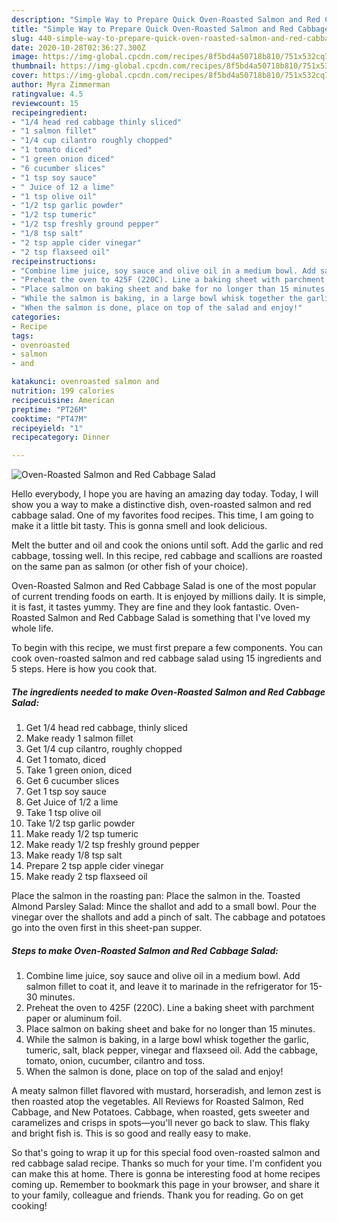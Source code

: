 ```yaml
---
description: "Simple Way to Prepare Quick Oven-Roasted Salmon and Red Cabbage Salad"
title: "Simple Way to Prepare Quick Oven-Roasted Salmon and Red Cabbage Salad"
slug: 440-simple-way-to-prepare-quick-oven-roasted-salmon-and-red-cabbage-salad
date: 2020-10-28T02:36:27.300Z
image: https://img-global.cpcdn.com/recipes/8f5bd4a50718b810/751x532cq70/oven-roasted-salmon-and-red-cabbage-salad-recipe-main-photo.jpg
thumbnail: https://img-global.cpcdn.com/recipes/8f5bd4a50718b810/751x532cq70/oven-roasted-salmon-and-red-cabbage-salad-recipe-main-photo.jpg
cover: https://img-global.cpcdn.com/recipes/8f5bd4a50718b810/751x532cq70/oven-roasted-salmon-and-red-cabbage-salad-recipe-main-photo.jpg
author: Myra Zimmerman
ratingvalue: 4.5
reviewcount: 15
recipeingredient:
- "1/4 head red cabbage thinly sliced"
- "1 salmon fillet"
- "1/4 cup cilantro roughly chopped"
- "1 tomato diced"
- "1 green onion diced"
- "6 cucumber slices"
- "1 tsp soy sauce"
- " Juice of 12 a lime"
- "1 tsp olive oil"
- "1/2 tsp garlic powder"
- "1/2 tsp tumeric"
- "1/2 tsp freshly ground pepper"
- "1/8 tsp salt"
- "2 tsp apple cider vinegar"
- "2 tsp flaxseed oil"
recipeinstructions:
- "Combine lime juice, soy sauce and olive oil in a medium bowl. Add salmon fillet to coat it, and leave it to marinade in the refrigerator for 15-30 minutes."
- "Preheat the oven to 425F (220C). Line a baking sheet with parchment paper or aluminum foil."
- "Place salmon on baking sheet and bake for no longer than 15 minutes."
- "While the salmon is baking, in a large bowl whisk together the garlic, tumeric, salt, black pepper, vinegar and flaxseed oil. Add the cabbage, tomato, onion, cucumber, cilantro and toss."
- "When the salmon is done, place on top of the salad and enjoy!"
categories:
- Recipe
tags:
- ovenroasted
- salmon
- and

katakunci: ovenroasted salmon and 
nutrition: 199 calories
recipecuisine: American
preptime: "PT26M"
cooktime: "PT47M"
recipeyield: "1"
recipecategory: Dinner

---
```



![Oven-Roasted Salmon and Red Cabbage Salad](https://img-global.cpcdn.com/recipes/8f5bd4a50718b810/751x532cq70/oven-roasted-salmon-and-red-cabbage-salad-recipe-main-photo.jpg)

Hello everybody, I hope you are having an amazing day today. Today, I will show you a way to make a distinctive dish, oven-roasted salmon and red cabbage salad. One of my favorites food recipes. This time, I am going to make it a little bit tasty. This is gonna smell and look delicious.

Melt the butter and oil and cook the onions until soft. Add the garlic and red cabbage, tossing well. In this recipe, red cabbage and scallions are roasted on the same pan as salmon (or other fish of your choice).

Oven-Roasted Salmon and Red Cabbage Salad is one of the most popular of current trending foods on earth. It is enjoyed by millions daily. It is simple, it is fast, it tastes yummy. They are fine and they look fantastic. Oven-Roasted Salmon and Red Cabbage Salad is something that I've loved my whole life.


To begin with this recipe, we must first prepare a few components. You can cook oven-roasted salmon and red cabbage salad using 15 ingredients and 5 steps. Here is how you cook that.

<!--inarticleads1-->

##### The ingredients needed to make Oven-Roasted Salmon and Red Cabbage Salad:

1. Get 1/4 head red cabbage, thinly sliced
1. Make ready 1 salmon fillet
1. Get 1/4 cup cilantro, roughly chopped
1. Get 1 tomato, diced
1. Take 1 green onion, diced
1. Get 6 cucumber slices
1. Get 1 tsp soy sauce
1. Get  Juice of 1/2 a lime
1. Take 1 tsp olive oil
1. Take 1/2 tsp garlic powder
1. Make ready 1/2 tsp tumeric
1. Make ready 1/2 tsp freshly ground pepper
1. Make ready 1/8 tsp salt
1. Prepare 2 tsp apple cider vinegar
1. Make ready 2 tsp flaxseed oil


Place the salmon in the roasting pan: Place the salmon in the. Toasted Almond Parsley Salad: Mince the shallot and add to a small bowl. Pour the vinegar over the shallots and add a pinch of salt. The cabbage and potatoes go into the oven first in this sheet-pan supper. 

<!--inarticleads2-->

##### Steps to make Oven-Roasted Salmon and Red Cabbage Salad:

1. Combine lime juice, soy sauce and olive oil in a medium bowl. Add salmon fillet to coat it, and leave it to marinade in the refrigerator for 15-30 minutes.
1. Preheat the oven to 425F (220C). Line a baking sheet with parchment paper or aluminum foil.
1. Place salmon on baking sheet and bake for no longer than 15 minutes.
1. While the salmon is baking, in a large bowl whisk together the garlic, tumeric, salt, black pepper, vinegar and flaxseed oil. Add the cabbage, tomato, onion, cucumber, cilantro and toss.
1. When the salmon is done, place on top of the salad and enjoy!


A meaty salmon fillet flavored with mustard, horseradish, and lemon zest is then roasted atop the vegetables. All Reviews for Roasted Salmon, Red Cabbage, and New Potatoes. Cabbage, when roasted, gets sweeter and caramelizes and crisps in spots—you&#39;ll never go back to slaw. This flaky and bright fish is. This is so good and really easy to make. 

So that's going to wrap it up for this special food oven-roasted salmon and red cabbage salad recipe. Thanks so much for your time. I'm confident you can make this at home. There is gonna be interesting food at home recipes coming up. Remember to bookmark this page in your browser, and share it to your family, colleague and friends. Thank you for reading. Go on get cooking!
